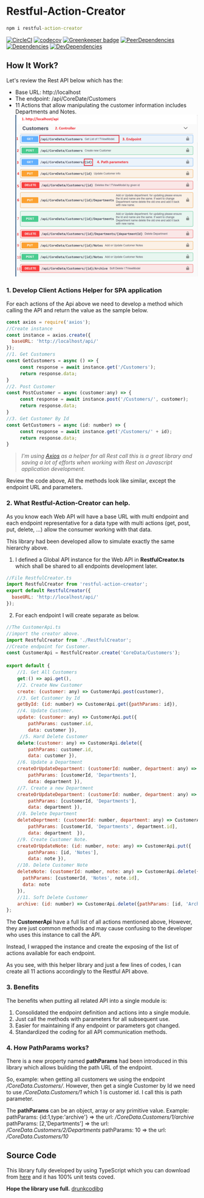 # Restful-Action-Creator
```cmd
npm i restful-action-creator
```
[![CircleCI](https://circleci.com/gh/baoduy/Restful-Action-Creator.svg?style=svg)](https://circleci.com/gh/baoduy/Restful-Action-Creator)
[![codecov](https://codecov.io/gh/baoduy/Restful-Action-Creator/branch/develop/graph/badge.svg)](https://codecov.io/gh/baoduy/Restful-Action-Creator)
[![Greenkeeper badge](https://badges.greenkeeper.io/baoduy/Restful-Action-Creator.svg)](https://greenkeeper.io/)
[![PeerDependencies](https://img.shields.io/david/peer/baoduy/Restful-Action-Creator.svg)](https://david-dm.org/baoduy/Restful-Action-Creator?type=peer)
[![Dependencies](https://img.shields.io/david/baoduy/Restful-Action-Creator.svg)](https://david-dm.org/baoduy/Restful-Action-Creator)
[![DevDependencies](https://img.shields.io/david/dev/baoduy/Restful-Action-Creator.svg)](https://david-dm.org/baoduy/Restful-Action-Creator?type=develop)

## How It Work?
Let's review the Rest API below which has the:
- Base URL: http://localhost
- The endpoint: /api/CoreDate/Customers
- 11 Actions that allow manipulating the customer information includes Departments and Notes.
![RestApi](https://raw.githubusercontent.com/baoduy/restful-action-creator/develop/docs/SampleResApi.PNG)

### 1. Develop Client Actions Helper for SPA application

For each actions of the Api above we need to develop a method which calling the API and return the value as the sample below. 

```javascript
const axios = require('axios');
//Create instance
const instance = axios.create({
  baseURL: 'http://localhost/api/'
});
//1. Get Customers
const GetCustomers = async () => {
     const response = await instance.get('/Customers');
     return response.data;
}
//2. Post Customer
const PostCustomer = async (customer:any) => {
     const response = await instance.post('/Customers/', customer);
     return response.data;
}
//3. Get Customer By Id
const GetCustomers = async (id: number) => {
     const response = await instance.get('/Customers/' + id);
     return response.data;
}
```
>*I'm using [Axios](https://github.com/axios/axios) as a helper for all Rest call this is a great library and saving a lot of efforts when working with Rest on Javascript application development.*

Review the code above, All the methods look like similar, except the endpoint URL and parameters.

### 2. What Restful-Action-Creator can help.
As you know each Web API will have a base URL with multi endpoint and each endpoint representative for a data type with multi actions (get, post, put, delete, ...) allow the consumer working with that data. 

This library had been developed allow to simulate exactly the same hierarchy above.

1. I defined a Global API instance for the Web API in **RestfulCreator.ts** which shall be shared to all endpoints development later.
```javascript
//File RestfulCreator.ts
import RestfulCreator from 'restful-action-creator';
export default RestfulCreator({
  baseURL: 'http://localhost/api/'
});
```
2. For each endpoint I will create separate as below.

```javascript
//The CustomerApi.ts
//import the creator above.
import RestfulCreator from './RestfulCreator';
//Create endpoint for Customer.
const CustomerApi = RestfulCreator.create('CoreData/Customers');

export default {
    //1. Get All Customers
    get:() => api.get(),
    //2. Create New Customer
    create: (customer: any) => CustomerApi.post(customer),
    //3. Get Customer by Id
    getById: (id: number) => CustomerApi.get({pathParams: id}),
    //4. Update Customer.
    update: (customer: any) => CustomerApi.put({ 
        pathParams: customer.id, 
        data: customer }),
     //5. Hard Delete Customer
    delete:(customer: any) => CustomerApi.delete({
        pathParams: customer.id, 
        data: customer }),
    //6. Update a Department
    createOrUpdateDepartment: (customerId: number, department: any) => CustomerApi.post({ 
        pathParams: [customerId, 'Departments'], 
        data: department }),
    //7. Create a new Department
    createOrUpdateDepartment: (customerId: number, department: any) => CustomerApi.put({ 
        pathParams: [customerId, 'Departments'], 
        data: department }),
    //8. Delete Department
    deleteDeprtment: (customerId: number, department: any) => CustomerApi.delete({
        pathParams: [customerId, 'Departments', department.id],
        data: department  }),
    //9. Create Customer Note.
    createOrUpdateNote: (id: number, note: any) => CustomerApi.put({ 
        pathParams: [id, 'Notes'], 
        data: note }),
    //10. Delete Customer Note
    deleteNote: (customerId: number, note: any) => CustomerApi.delete({
      pathParams: [customerId, 'Notes', note.id],
      data: note
    }),
    //11. Soft Delete Customer
    archive: (id: number) => CustomerApi.delete({pathParams: [id, 'Archive']})
};
```

The **CustomerApi** have a full list of all actions mentioned above, However, they are just common methods and may cause confusing to the developer who uses this instance to call the API.

Instead, I wrapped the instance and create the exposing of the list of actions available for each endpoint.

As you see, with this helper library and just a few lines of codes, I can create all 11 actions accordingly to the Restful API above.

### 3. Benefits
The benefits when putting all related API into a single module is:
1. Consolidated the endpoint definition and actions into a single module.
2. Just call the methods with parameters for all subsequent use.
3. Easier for maintaining if any endpoint or parameters got changed.
4. Standardized the coding for all API communication methods.

### 4. How PathParams works?
There is a new property named **pathParams** had been introduced in this library which allows building the path URL of the endpoint.

So, example: 
when getting all customers we using the endpoint */CoreData.Customers/*. However, then get a single Customer by Id we need to use */CoreData.Customers/1* which 1 is customer id. I call this is path parameter.

The **pathParams** can be an object, array or any primitive value.
Example:
pathParams: {id:1,type:'archive'} => the url: */CoreData.Customers/1/archive*
pathParams: [2,'Departments'] => the url: */CoreData.Customers/2/Departments*
pathParams: 10 => the url: */CoreData.Customers/10*

## Source Code
This library fully developed by using TypeScript which you can download from [here](https://github.com/baoduy/restful-action-creator) and it has 100% unit tests coved.

**Hope the library use full.**
 [drunkcodibg](http://drunkcoding.net)